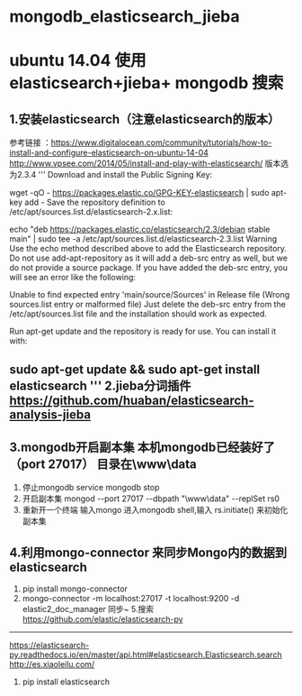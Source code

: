 # mongodb_elasticsearch_jieba

ubuntu 14.04 使用elasticsearch+jieba+ mongodb 搜索
==================================================


1.安装elasticsearch（注意elasticsearch的版本）
--------------------------------------------
 参考链接 ：https://www.digitalocean.com/community/tutorials/how-to-install-and-configure-elasticsearch-on-ubuntu-14-04
 http://www.vpsee.com/2014/05/install-and-play-with-elasticsearch/
 版本选为2.3.4
 '''
Download and install the Public Signing Key:

wget -qO - https://packages.elastic.co/GPG-KEY-elasticsearch | sudo apt-key add -
Save the repository definition to /etc/apt/sources.list.d/elasticsearch-2.x.list:

echo "deb https://packages.elastic.co/elasticsearch/2.3/debian stable main" | sudo tee -a /etc/apt/sources.list.d/elasticsearch-2.3.list
Warning
Use the echo method described above to add the Elasticsearch repository. Do not use add-apt-repository as it will add a deb-src entry as well, but we do not provide a source package. If you have added the deb-src entry, you will see an error like the following:

Unable to find expected entry 'main/source/Sources' in Release file (Wrong sources.list entry or malformed file)
Just delete the deb-src entry from the /etc/apt/sources.list file and the installation should work as expected.

Run apt-get update and the repository is ready for use. You can install it with:

sudo apt-get update && sudo apt-get install elasticsearch
'''
2.jieba分词插件 https://github.com/huaban/elasticsearch-analysis-jieba 
----------------------------------

3.mongodb开启副本集 本机mongodb已经装好了（port 27017） 目录在\www\data
----------------------------------
1. 停止mongodb service mongodb stop
2. 开启副本集  mongod --port 27017 --dbpath "\www\data" --replSet rs0
3. 重新开一个终端  输入mongo 进入mongodb shell,输入 rs.initiate() 来初始化 副本集

4.利用mongo-connector 来同步Mongo内的数据到 elasticsearch
---------------------------------------------------------
1. pip install mongo-connector
2. mongo-connector -m localhost:27017 -t localhost:9200 -d elastic2_doc_manager 同步~
5.搜索  https://github.com/elastic/elasticsearch-py
------------------------------------------------------
https://elasticsearch-py.readthedocs.io/en/master/api.html#elasticsearch.Elasticsearch.search
http://es.xiaoleilu.com/
1. pip install elasticsearch







            
